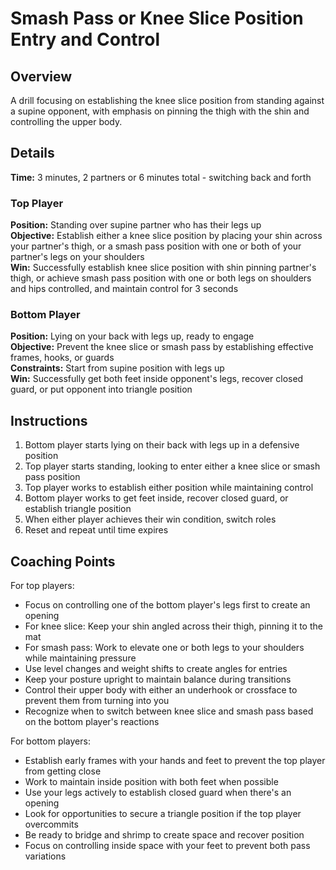 # Smash Pass or Knee Slice Position Entry and Control

## Overview
A drill focusing on establishing the knee slice position from standing against a supine opponent, with emphasis on pinning the thigh with the shin and controlling the upper body.

## Details
**Time:** 3 minutes, 2 partners or 6 minutes total - switching back and forth

### Top Player
**Position:** Standing over supine partner who has their legs up  
**Objective:** Establish either a knee slice position by placing your shin across your partner's thigh, or a smash pass position with one or both of your partner's legs on your shoulders  
**Win:** Successfully establish knee slice position with shin pinning partner's thigh, or achieve smash pass position with one or both legs on shoulders and hips controlled, and maintain control for 3 seconds

### Bottom Player
**Position:** Lying on your back with legs up, ready to engage  
**Objective:** Prevent the knee slice or smash pass by establishing effective frames, hooks, or guards  
**Constraints:** Start from supine position with legs up  
**Win:** Successfully get both feet inside opponent's legs, recover closed guard, or put opponent into triangle position

## Instructions
1. Bottom player starts lying on their back with legs up in a defensive position
2. Top player starts standing, looking to enter either a knee slice or smash pass position
3. Top player works to establish either position while maintaining control
4. Bottom player works to get feet inside, recover closed guard, or establish triangle position
5. When either player achieves their win condition, switch roles
6. Reset and repeat until time expires

## Coaching Points
For top players:
- Focus on controlling one of the bottom player's legs first to create an opening
- For knee slice: Keep your shin angled across their thigh, pinning it to the mat
- For smash pass: Work to elevate one or both legs to your shoulders while maintaining pressure
- Use level changes and weight shifts to create angles for entries
- Keep your posture upright to maintain balance during transitions
- Control their upper body with either an underhook or crossface to prevent them from turning into you
- Recognize when to switch between knee slice and smash pass based on the bottom player's reactions

For bottom players:
- Establish early frames with your hands and feet to prevent the top player from getting close
- Work to maintain inside position with both feet when possible
- Use your legs actively to establish closed guard when there's an opening
- Look for opportunities to secure a triangle position if the top player overcommits
- Be ready to bridge and shrimp to create space and recover position
- Focus on controlling inside space with your feet to prevent both pass variations
